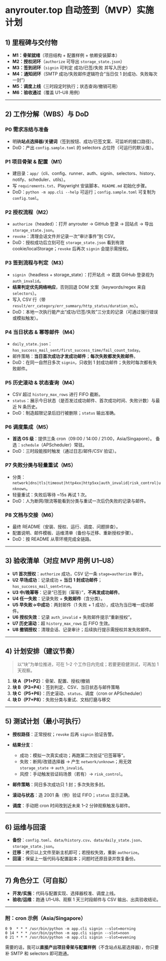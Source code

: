 # anyrouter.top 自动签到（MVP）实施计划

## 1) 里程碑与交付物

* **M1：骨架就绪**（项目结构 + 配置样例 + 依赖安装脚本）
* **M2：授权闭环**（`authorize` 可导出 `storage_state.json`）
* **M3：签到闭环**（`signin` 可判定 成功/已签/失败 并写入历史）
* **M4：通知闭环**（SMTP 成功/失败邮件逻辑符合“当日仅 1 封成功、失败每次一封”）
* **M5：调度上线**（三时段定时执行；状态查询/撤销可用）
* **M6：验收通过**（覆盖 U1–U8 用例）

---

## 2) 工作分解（WBS）与 DoD

### P0 需求冻结与准备

* 明确**站点选择器/关键词**（签到按钮、成功/已签文案、可监听的接口路径）。
* DoD：产出 `config.sample.toml` 的 selectors 占位符（可运行的默认值）。

### P1 项目骨架 & 配置（M1）

* 建目录：`app/`（cli、config、runner、auth、signin、selectors、history、notify、scheduler、utils）。
* 写 `requirements.txt`、Playwright 安装脚本、`README.md` 初始化步骤。
* DoD：`python -m app.cli --help` 可运行；`config.sample.toml` 可复制为 `config.toml`。

### P2 授权流程（M2）

* `authorize`（headed）：打开 anyrouter → GitHub 登录 → 回站点 → 导出 `storage_state.json`。
* `revoke`：清理会话文件并记录一次“审计事件”到 CSV。
* DoD：授权成功后立刻可在 `storage_state.json` 看到有效 cookie/localStorage；`revoke` 后再次 `signin` 会提示需授权。

### P3 签到流程与判定（M3）

* `signin`（headless + storage\_state）：打开站点 → 若跳 GitHub 登录视为 `auth_invalid`。
* **结果判定优先网络响应**，否则回退 DOM 文案（keywords/regex 来自 `selectors`）。
* 写入 CSV 行（带 `result/err_category/err_summary/http_status/duration_ms`）。
* DoD：本地一次执行能产出“成功/已签/失败”三分支的记录（可通过强行错误或模拟触发）。

### P4 当日状态 & 幂等邮件（M4）

* `daily_state.json`：`has_success_mail_sent/first_success_time/fail_count_today`。
* 邮件策略：**当日首次成功才发成功邮件**；**每次失败都发失败邮件**。
* DoD：在同一自然日多次 `signin`，只收到 1 封成功邮件；失败时每次都有失败邮件。

### P5 历史滚动 & 状态查询（M4）

* CSV 超过 `history_max_rows` 进行 FIFO 截断。
* `status`：展示今日状态（是否发过成功邮件、首次成功时间、失败计数）与最近 N 条历史。
* DoD：制造超限记录后旧行被删除；`status` 输出准确。

### P6 调度集成（M5）

* **首选 OS 级**：提供三条 cron（09:00 / 14:00 / 21:00，Asia/Singapore）。
  备选：`schedule`（APScheduler）常驻。
* DoD：三时段能按时触发（通过日志/邮件/CSV 验证）。

### P7 失败分类与轻量重试（M5）

* 分类：`network|dns|tls|timeout|http4xx|http5xx|auth_invalid|risk_control|unknown`。
* 轻量重试：失败后等待 \~15s 再试 1 次。
* DoD：人为断网/限流等能看到分类与重试一次后仍失败的记录与邮件。

### P8 文档与交接（M6）

* 最终 README（安装、授权、运行、调度、问题排查）。
* 配置说明、邮件模板、运维清单（备份与迁移、重新授权步骤）。
* DoD：按 README 从零环境完成全链路。

---

## 3) 验收清单（对应 MVP 用例 U1–U8）

* **U1 首次授权**：`authorize` 成功，CSV 记一条 `stage=authorize` 审计。
* **U2 早场成功**：记录成功 + **当日 1 封成功邮件**；`has_success_mail_sent=true`。
* **U3 中/晚幂等**：记录“已签到（幂等）”，**不再发成功邮件**。
* **U4 任一失败**：记录失败 + **失败邮件**（含分类）。
* **U5 早失败→中成功**：两封邮件（1 失败 + 1 成功），成功为当日唯一成功邮件。
* **U6 授权失效**：记录 `auth_invalid` + 失败邮件提示“重新授权”。
* **U7 历史滚动**：超 `history_max_rows` 后 FIFO 生效。
* **U8 撤销授权**：清理会话、记录审计；后续执行提示需授权并发失败邮件。

---

## 4) 计划安排（建议节奏）

> 以“块”为单位推进，可在 1–2 个工作日内完成；若要更稳健测试，可再加 1 天观察。

1. **块 A（P1+P2）**：骨架、配置、授权/撤销
2. **块 B（P3+P4）**：签到判定、CSV、当日状态与邮件策略
3. **块 C（P5+P6）**：历史滚动、`status`、调度（cron or APScheduler）
4. **块 D（P7+P8）**：失败分类与重试、文档打磨与移交

---

## 5) 测试计划（最小可执行）

* **授权路径**：正常授权；`revoke` 后再 `signin` 验证告警。
* **结果分支**：

  * 成功：模拟一次真实成功；再跑第二次验证“已签幂等”。
  * 失败：断网/改错选择器 → 产生 `network/unknown`；用无效 `storage_state` → `auth_invalid`。
  * 风控：手动触发验证码场景（若有）→ `risk_control`。
* **邮件策略**：同日多次成功只 1 封；多次失败多封。
* **滚动与状态**：造 2001 条（例）验证 FIFO；`status` 显示正确。
* **调度**：手动把 cron 时间改到近未来 1–2 分钟观察触发与邮件。

---

## 6) 运维与回滚

* **备份**：`config.toml`、`data/history.csv`、`data/daily_state.json`、`storage_state.json`。
* **迁移**：拷贝以上文件至新主机即可；若授权失效，重新 `authorize`。
* **回滚**：保留上一版代码与配置副本；问题时还原目录并恢复备份。

---

## 7) 角色分工（可自拟）

* **开发/实施**：代码与配置实现、选择器校准、调度上线。
* **验收/运维**：跑通 U1–U8、观察 1 天三时段邮件与 CSV 输出、出具验收结论。

---

### 附：cron 示例（Asia/Singapore）

```
0 9  * * * /usr/bin/python -m app.cli signin --slot=morning
0 14 * * * /usr/bin/python -m app.cli signin --slot=noon
0 21 * * * /usr/bin/python -m app.cli signin --slot=evening
```

需要的话，我可以**直接产出项目骨架与配置样例**（不含站点私密选择器），你只要补 SMTP 和 selectors 即可跑通。
